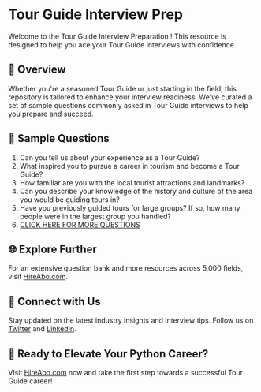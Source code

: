 # Tour Guide Interview Prep

Welcome to the Tour Guide Interview Preparation ! This resource is designed to help you ace your Tour Guide interviews with confidence.

## 🚀 Overview

Whether you're a seasoned Tour Guide or just starting in the field, this repository is tailored to enhance your interview readiness. We've curated a set of sample questions commonly asked in Tour Guide interviews to help you prepare and succeed.

## 📝 Sample Questions

1. Can you tell us about your experience as a Tour Guide?
2. What inspired you to pursue a career in tourism and become a Tour Guide?
3. How familiar are you with the local tourist attractions and landmarks?
4. Can you describe your knowledge of the history and culture of the area you would be guiding tours in?
5. Have you previously guided tours for large groups? If so, how many people were in the largest group you handled?
6. [CLICK HERE FOR MORE QUESTIONS](https://hireabo.com/job/11_1_2/Tour%20Guide)

## 🌐 Explore Further

For an extensive question bank and more resources across 5,000 fields, visit [HireAbo.com](https://www.hireabo.com).

## 📱 Connect with Us

Stay updated on the latest industry insights and interview tips. Follow us on [Twitter](https://twitter.com/hireabo) and [LinkedIn](https://www.linkedin.com/in/hire-abo-3609972a8/).

## 🚀 Ready to Elevate Your Python Career?

Visit [HireAbo.com](https://www.hireabo.com) now and take the first step towards a successful Tour Guide career!